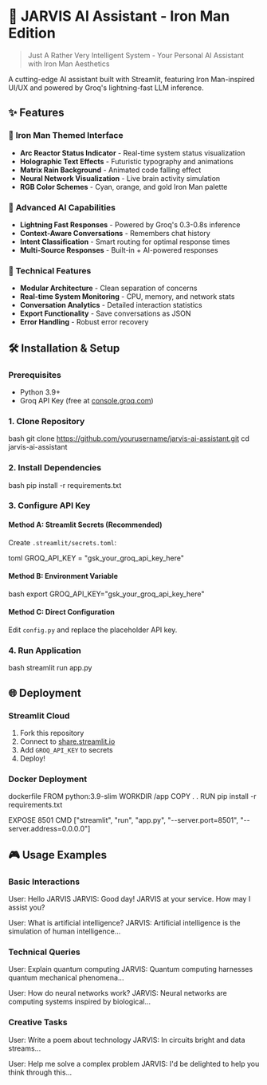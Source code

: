 
# 🤖 JARVIS AI Assistant - Iron Man Edition

> Just A Rather Very Intelligent System - Your Personal AI Assistant with Iron Man Aesthetics

A cutting-edge AI assistant built with Streamlit, featuring Iron Man-inspired UI/UX and powered by Groq's lightning-fast LLM inference.

## ✨ Features

### 🎨 **Iron Man Themed Interface**
- **Arc Reactor Status Indicator** - Real-time system status visualization
- **Holographic Text Effects** - Futuristic typography and animations
- **Matrix Rain Background** - Animated code falling effect
- **Neural Network Visualization** - Live brain activity simulation
- **RGB Color Schemes** - Cyan, orange, and gold Iron Man palette

### 🧠 **Advanced AI Capabilities**
- **Lightning Fast Responses** - Powered by Groq's 0.3-0.8s inference
- **Context-Aware Conversations** - Remembers chat history
- **Intent Classification** - Smart routing for optimal response times
- **Multi-Source Responses** - Built-in + AI-powered responses

### 🚀 **Technical Features**
- **Modular Architecture** - Clean separation of concerns
- **Real-time System Monitoring** - CPU, memory, and network stats
- **Conversation Analytics** - Detailed interaction statistics
- **Export Functionality** - Save conversations as JSON
- **Error Handling** - Robust error recovery

## 🛠️ Installation & Setup

### **Prerequisites**
- Python 3.9+
- Groq API Key (free at [console.groq.com](https://console.groq.com))

### **1. Clone Repository**

bash
git clone https://github.com/yourusername/jarvis-ai-assistant.git
cd jarvis-ai-assistant

### **2. Install Dependencies**

bash
pip install -r requirements.txt

### **3. Configure API Key**

#### **Method A: Streamlit Secrets (Recommended)**
Create `.streamlit/secrets.toml`:

toml
GROQ_API_KEY = "gsk_your_groq_api_key_here"

#### **Method B: Environment Variable**

bash
export GROQ_API_KEY="gsk_your_groq_api_key_here"

#### **Method C: Direct Configuration**
Edit `config.py` and replace the placeholder API key.

### **4. Run Application**

bash
streamlit run app.py

## 🌐 Deployment

### **Streamlit Cloud**
1. Fork this repository
2. Connect to [share.streamlit.io](https://share.streamlit.io)
3. Add `GROQ_API_KEY` to secrets
4. Deploy!

### **Docker Deployment**

dockerfile
FROM python:3.9-slim
WORKDIR /app
COPY . .
RUN pip install -r requirements.txt

EXPOSE 8501
CMD ["streamlit", "run", "app.py", "--server.port=8501", "--server.address=0.0.0.0"]


## 🎮 Usage Examples

### **Basic Interactions**

User: Hello JARVIS
JARVIS: Good day! JARVIS at your service. How may I assist you?

User: What is artificial intelligence?
JARVIS: Artificial intelligence is the simulation of human intelligence...


### **Technical Queries**

User: Explain quantum computing
JARVIS: Quantum computing harnesses quantum mechanical phenomena...

User: How do neural networks work?
JARVIS: Neural networks are computing systems inspired by biological...


### **Creative Tasks**

User: Write a poem about technology
JARVIS: In circuits bright and data streams...

User: Help me solve a complex problem
JARVIS: I'd be delighted to help you think through this...
